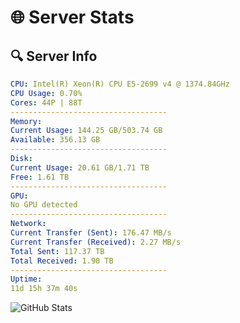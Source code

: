 # 🌐 Server Stats
## 🔍 Server Info
```yaml
CPU: Intel(R) Xeon(R) CPU E5-2699 v4 @ 1374.84GHz
CPU Usage: 0.70%
Cores: 44P | 88T
-----------------------------------
Memory:
Current Usage: 144.25 GB/503.74 GB
Available: 356.13 GB
-----------------------------------
Disk:
Current Usage: 20.61 GB/1.71 TB
Free: 1.61 TB
-----------------------------------
GPU:
No GPU detected
-----------------------------------
Network:
Current Transfer (Sent): 176.47 MB/s
Current Transfer (Received): 2.27 MB/s
Total Sent: 117.37 TB
Total Received: 1.90 TB
-----------------------------------
Uptime:
11d 15h 37m 40s
```
![GitHub Stats](https://img.shields.io/badge/Updated-2025-02-19_14:20:58-blue)
